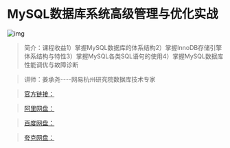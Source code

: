 # MySQL数据库系统高级管理与优化实战

![img]()

> 简介：课程收益1）掌握MySQL数据库的体系结构2）掌握InnoDB存储引擎体系结构与特性3）掌握MySQL各类SQL语句的使用4）掌握MySQL数据库性能调优与故障诊断

> 讲师：姜承尧----网易杭州研究院数据库技术专家

> [官方链接：]()

> [阿里网盘：]()

> [百度网盘：]()

> [夸克网盘：]()
